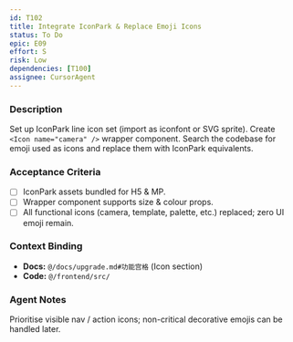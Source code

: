 ```yaml
---
id: T102
title: Integrate IconPark & Replace Emoji Icons
status: To Do
epic: E09
effort: S
risk: Low
dependencies: [T100]
assignee: CursorAgent
---
```


### Description

Set up IconPark line icon set (import as iconfont or SVG sprite). Create `<Icon name="camera" />` wrapper component. Search the codebase for emoji used as icons and replace them with IconPark equivalents.

### Acceptance Criteria

- [ ] IconPark assets bundled for H5 & MP.
- [ ] Wrapper component supports size & colour props.
- [ ] All functional icons (camera, template, palette, etc.) replaced; zero UI emoji remain.

### Context Binding

- **Docs:** `@/docs/upgrade.md#功能宫格` (Icon section)
- **Code:** `@/frontend/src/`

### Agent Notes

Prioritise visible nav / action icons; non-critical decorative emojis can be handled later. 